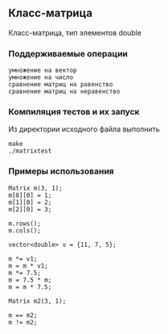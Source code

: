## Класс-матрица

Класс-матрица, тип элементов double

### Поддерживаемые операции

    умножение на вектор
    умножение на число
    сравнение матриц на равенство
    сравнение матриц на неравенство


### Компиляция тестов и их запуск

Из директории исходного файла выполнить

    make
    ./matrixtest

### Примеры использования

    Matrix m(3, 1);
    m[0][0] = 1;
    m[1][0] = 2;
    m[2][0] = 3;

    m.rows();
    m.cols();

    vector<double> v = {11, 7, 5};

    m *= v1;
    m = m * v1;
    m *= 7.5;
    m = 7.5 * m;
    m = m * 7.5;

    Matrix m2(3, 1);

    m == m2;
    m != m2;
